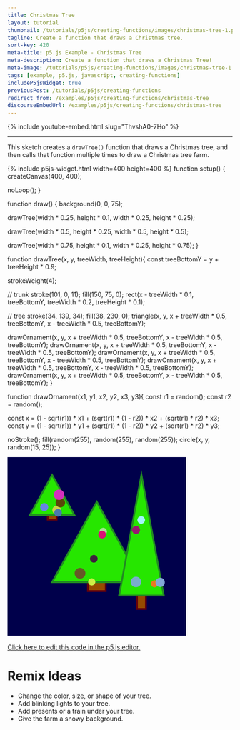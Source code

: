 ```yaml
---
title: Christmas Tree
layout: tutorial
thumbnail: /tutorials/p5js/creating-functions/images/christmas-tree-1.png
tagline: Create a function that draws a Christmas tree.
sort-key: 420
meta-title: p5.js Example - Christmas Tree
meta-description: Create a function that draws a Christmas Tree!
meta-image: /tutorials/p5js/creating-functions/images/christmas-tree-1.png
tags: [example, p5.js, javascript, creating-functions]
includeP5jsWidget: true
previousPost: /tutorials/p5js/creating-functions
redirect_from: /examples/p5js/creating-functions/christmas-tree
discourseEmbedUrl: /examples/p5js/creating-functions/christmas-tree
---
```


{% include youtube-embed.html slug="ThvshA0-7Ho" %}

---

This sketch creates a `drawTree()` function that draws a Christmas tree, and then calls that function multiple times to draw a Christmas tree farm.

{% include p5js-widget.html width=400 height=400 %}
function setup() {
  createCanvas(400, 400);

  noLoop();
}

function draw() {
  background(0, 0, 75);

  drawTree(width * 0.25, height * 0.1,
          width * 0.25, height * 0.25);

  drawTree(width * 0.5, height * 0.25,
           width * 0.5, height * 0.5);

  drawTree(width * 0.75, height * 0.1,
           width * 0.25, height * 0.75);
}

function drawTree(x, y, treeWidth, treeHeight){
  const treeBottomY = y + treeHeight * 0.9;

  strokeWeight(4);

  // trunk
  stroke(101, 0, 11);
  fill(150, 75, 0);
  rect(x - treeWidth * 0.1, treeBottomY,
      treeWidth * 0.2, treeHeight * 0.1);

  // tree
  stroke(34, 139, 34);
  fill(38, 230, 0);
  triangle(x, y,
           x + treeWidth * 0.5, treeBottomY,
           x - treeWidth * 0.5, treeBottomY);

  drawOrnament(x, y,
           x + treeWidth * 0.5, treeBottomY,
           x - treeWidth * 0.5, treeBottomY);
  drawOrnament(x, y,
           x + treeWidth * 0.5, treeBottomY,
           x - treeWidth * 0.5, treeBottomY);
  drawOrnament(x, y,
           x + treeWidth * 0.5, treeBottomY,
           x - treeWidth * 0.5, treeBottomY);
  drawOrnament(x, y,
           x + treeWidth * 0.5, treeBottomY,
           x - treeWidth * 0.5, treeBottomY);
  drawOrnament(x, y,
           x + treeWidth * 0.5, treeBottomY,
           x - treeWidth * 0.5, treeBottomY);
}

function drawOrnament(x1, y1, x2, y2, x3, y3){
  const r1 = random();
  const r2 = random();

  const x = (1 - sqrt(r1)) * x1 +
            (sqrt(r1) * (1 - r2)) * x2 +
            (sqrt(r1) * r2) * x3;
  const y = (1 - sqrt(r1)) * y1 +
            (sqrt(r1) * (1 - r2)) * y2 +
            (sqrt(r1) * r2) * y3;

  noStroke();
  fill(random(255), random(255), random(255));
  circle(x, y, random(15, 25));
}
</script>

![christmas trees](/tutorials/p5js/creating-functions/images/christmas-tree-2.png)

[Click here to edit this code in the p5.js editor.](https://editor.p5js.org/KevinWorkman/sketches/IwV7W7VimR)

# Remix Ideas

- Change the color, size, or shape of your tree.
- Add blinking lights to your tree.
- Add presents or a train under your tree.
- Give the farm a snowy background.
